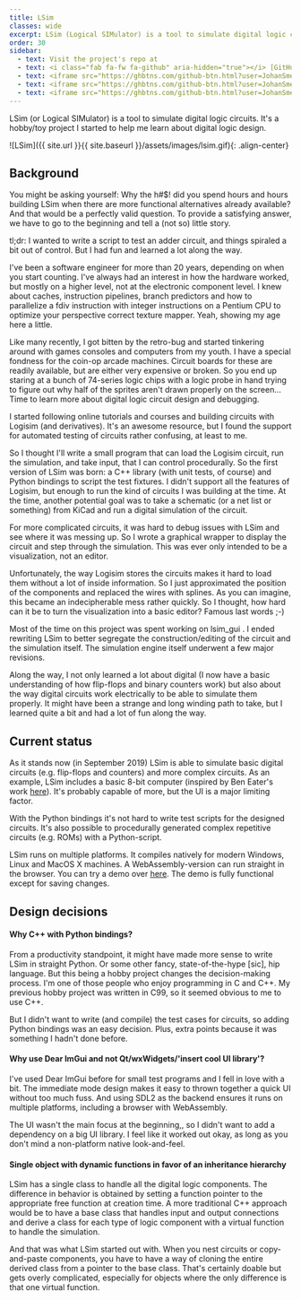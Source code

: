 ```yaml
---
title: LSim
classes: wide
excerpt: LSim (Logical SIMulator) is a tool to simulate digital logic circuits.
order: 30
sidebar:
  - text: Visit the project's repo at
  - text: <i class="fab fa-fw fa-github" aria-hidden="true"></i> [GitHub](https://github.com/JohanSmet/lsim)
  - text: <iframe src="https://ghbtns.com/github-btn.html?user=JohanSmet&repo=lsim&type=watch&count=true&v=2" frameborder="0" scrolling="0" width="170px" height="20px" style="margin:0.5em 0"></iframe>
  - text: <iframe src="https://ghbtns.com/github-btn.html?user=JohanSmet&repo=lsim&type=star&count=true" frameborder="0" scrolling="0" width="170px" height="20px" style="margin:0.5em 0"></iframe>
  - text: <iframe src="https://ghbtns.com/github-btn.html?user=JohanSmet&repo=lsim&type=fork&count=true" frameborder="0" scrolling="0" width="170px" height="20px" style="margin:0.5em 0"></iframe>
---
```

LSim (or Logical SIMulator) is a tool to simulate digital logic circuits. It's a hobby/toy project I started to help me learn about digital logic design.

![LSim]({{ site.url }}{{ site.baseurl }}/assets/images/lsim.gif){: .align-center}

## Background
You might be asking yourself: Why the h#$! did you spend hours and hours building LSim when there are more functional alternatives already available? And that would be a perfectly valid question. To provide a satisfying answer, we have to go to the beginning and tell a (not so) little story.

tl;dr: I wanted to write a script to test an adder circuit, and things spiraled a bit out of control. But I had fun and learned a lot along the way.

I've been a software engineer for more than 20 years, depending on when you start counting. I've always had an interest in how the hardware worked, but mostly on a higher level, not at the electronic component level. I knew about caches, instruction pipelines, branch predictors and how to parallelize a fdiv instruction with integer instructions on a Pentium CPU to optimize your perspective correct texture mapper. Yeah, showing my age here a little.

Like many recently, I got bitten by the retro-bug and started tinkering around with games consoles and computers from my youth. I have a special fondness for the coin-op arcade machines. Circuit boards for these are readily available, but are either very expensive or broken. So you end up staring at a bunch of 74-series logic chips with a logic probe in hand trying to figure out why half of the sprites aren't drawn properly on the screen... Time to learn more about digital logic circuit design and debugging.

I started following online tutorials and courses and building circuits with Logisim (and derivatives). It's an awesome resource, but I found the support for automated testing of circuits rather confusing, at least to me.

So I thought I'll write a small program that can load the Logisim circuit, run the simulation, and take input, that I can control procedurally. So the first version of LSim was born: a C++ library (with unit tests, of course) and Python bindings to script the test fixtures. I didn't support all the features of Logisim, but enough to run the kind of circuits I was building at the time. At the time, another potential goal was to take a schematic (or a net list or something) from KiCad and run a digital simulation of the circuit.

For more complicated circuits, it was hard to debug issues with LSim and see where it was messing up. So I wrote a graphical wrapper to display the circuit and step through the simulation. This was ever only intended to be a visualization, not an editor. 

Unfortunately, the way Logisim stores the circuits makes it hard to load them without a lot of inside information. So I just approximated the position of the components and replaced the wires with splines.  As you can imagine, this became an indecipherable mess rather quickly. So I thought, how hard can it be to turn the visualization into a basic editor? Famous last words ;-)

Most of the time on this project was spent working on lsim_gui . I ended rewriting LSim to better segregate the construction/editing of the circuit and the simulation itself. The simulation engine itself underwent a few major revisions.

Along the way, I not only learned a lot about digital (I now have a basic understanding of how flip-flops and binary counters work) but also about the way digital circuits work electrically to be able to simulate them properly. It might have been a strange and long winding path to take, but I learned quite a bit and had a lot of fun along the way.

## Current status

As it stands now (in September 2019) LSim is able to simulate basic digital circuits (e.g. flip-flops and counters) and more complex circuits. As an example, LSim includes a basic 8-bit computer (inspired by Ben Eater's work [here](https://eater.net/8bit)). It's probably capable of more, but the UI is a major limiting factor. 

With the Python bindings it's not hard to write test scripts for the designed circuits. It's also possible to procedurally generated complex repetitive circuits (e.g. ROMs) with a Python-script.

LSim runs on multiple platforms. It compiles natively for modern Windows, Linux and MacOS X machines. A WebAssembly-version can run straight in the browser. You can try a demo over [here](http://justcode.be/lsim). The demo is fully functional except for saving changes.


## Design decisions

#### Why C++ with Python bindings?

From a productivity standpoint, it might have made more sense to write LSim in straight Python. Or some other fancy, state-of-the-hype [sic], hip language. But this being a hobby project changes the decision-making process. I'm one of those people who enjoy programming in C and C++. My previous hobby project was written in C99, so it seemed obvious to me to use C++. 

But I didn't want to write (and compile) the test cases for circuits, so adding Python bindings was an easy decision. Plus, extra points because it was something I hadn't done before.

#### Why use Dear ImGui and not Qt/wxWidgets/'insert cool UI library'?

I've used Dear ImGui before for small test programs and I fell in love with a bit. The immediate mode design makes it easy to thrown together a quick UI without too much fuss. And using SDL2 as the backend ensures it runs on multiple platforms, including a browser with WebAssembly.

The UI wasn't the main focus at the beginning,, so I didn't want to add a dependency on a big UI library. I feel like it worked out okay, as long as you don't mind a non-platform native look-and-feel.

#### Single object with dynamic functions in favor of an inheritance hierarchy

LSim has a single class to handle all the digital logic components. The difference in behavior is obtained by setting a function pointer to the appropriate free function at creation time. A more traditional C++ approach would be to have a base class that handles input and output connections and derive a class for each type of logic component with a virtual function to handle the simulation.

And that was what LSim started out with. When you nest circuits or copy-and-paste components, you have to have a way of cloning the entire derived class from a pointer to the base class. That's certainly doable but gets overly complicated, especially for objects where the only difference is that one virtual function.

